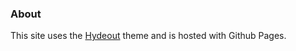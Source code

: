 ### About

This site uses the [Hydeout](https://github.com/fongandrew/hydeout) theme and is hosted with Github Pages.